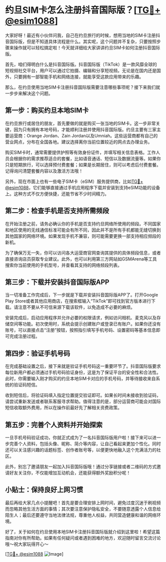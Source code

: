 # 约旦SIM卡怎么注册抖音国际版？[[TG💪+ @esim1088](https://t.me/s/esim1088)]

大家好呀！最近有小伙伴问我，自己在约旦旅行的时候，想用当地的SIM卡注册抖音国际版，但是不知道具体流程是什么。其实呢，这个问题并不复杂，只要按照步骤来操作就可以轻松搞定啦！今天就详细给大家讲讲约旦SIM卡如何注册抖音国际版。

首先，咱们得明白什么是抖音国际版。抖音国际版（TikTok）是一款风靡全球的短视频社交平台，用户可以通过它拍摄、编辑和分享短视频。无论是在国内还是国外，只要拥有一部智能手机和网络连接，就能享受这款应用带来的乐趣。

那么，在约旦使用当地SIM卡注册抖音国际版需要注意哪些事项呢？接下来我们就一步步来解决这个问题。

## 第一步：购买约旦本地SIM卡

在约旦旅行或居住的朋友，首先要做的就是购买一张当地的SIM卡。这一步非常关键，因为只有拥有本地号码，才能顺利注册并使用抖音国际版。约旦主要有三家主要运营商：Orange Jordan、Zain Jordan以及Umniah。这些运营商都有自己的营业网点，分布在全国各地。建议选择离你当前位置较近的网点去办理业务。

购买SIM卡时，通常需要提供护照等有效身份证件，并填写相关信息表格。工作人员会根据你的需求推荐适合的套餐，比如语音通话、短信以及数据流量等。如果你只是短期旅行，可以选择预付费套餐；如果是长期居住，则可以考虑后付费套餐。记得询问清楚套餐内容以及激活方法哦！

另外，现在市面上也有一些电子SIM卡（eSIM）服务提供商，比如[TG💪+ @esim1088](https://t.me/s/esim1088)，它们能够直接通过手机应用程序下载并安装到支持eSIM功能的设备上。这种方式不仅方便快捷，还能节省不少时间精力。

## 第二步：检查手机是否支持所需频段

在开始注册之前，请务必确认你的手机是否支持约旦网络所使用的频段。不同国家和地区使用的无线通信标准可能会有所不同，因此并不是所有手机都能无缝切换到其他国家的网络环境。如果发现手机不兼容，则可能需要更换一部支持相应频段的新机。

为了确保万无一失，你可以访问各大运营商官网查询其提供的具体频段信息，或者直接咨询店员获取专业建议。此外，也可以利用第三方网站如GSMArena等工具搜索你当前使用的手机型号，并查看其支持的网络频段列表。

## 第三步：下载并安装抖音国际版APP

当一切准备工作完成后，下一步就是下载并安装抖音国际版APP了。打开Google Play Store或者其他应用商店，在搜索框输入“TikTok”即可找到官方版本进行下载。请注意不要从不可信来源下载该软件，以免造成不必要的麻烦。

安装完成后，启动应用程序并允许必要的权限请求，例如访问相机、麦克风以及存储空间等功能。初次使用时，系统会提示创建账户或登录已有账户。如果你还没有账号，可以直接点击“注册”按钮，按照指引填写手机号码、设置密码等基本信息即可完成注册过程。

## 第四步：验证手机号码

在完成基础设置之后，接下来就是验证手机号码这一重要环节了。抖音国际版要求每位新用户都必须通过手机号码验证身份，这是为了保证平台的安全性和合法性。此时，你需要输入刚才购买的约旦本地SIM卡对应的手机号码，并等待接收来自系统的验证码短信。

收到短信后，将验证码填入指定位置提交验证即可。如果长时间未接收到验证码，请尝试重新发送或者联系客服寻求帮助。值得注意的是，部分运营商可能会对国际短信收取额外费用，所以在操作前最好先了解相关资费政策。

## 第五步：完善个人资料并开始探索

一旦手机号码验证成功，你就正式成为了一名抖音国际版用户啦！接下来可以进一步完善个人资料，包括头像、昵称、简介等内容，让自己看起来更加个性化。同时还可以关注感兴趣的话题标签、创作者账号等，以便更快地融入这个充满活力的社区。

此外，别忘了邀请朋友一起加入抖音国际版哦！通过分享链接或者二维码的方式邀请好友关注你，不仅能增加互动机会，还能获得额外奖励积分呢！

## 小贴士：保持良好上网习惯

最后再给大家几点小提醒吧！首先是要合理安排上网时间，避免过度沉迷于刷视频而忽略其他生活方面的事情；其次要注意保护隐私安全，不要随意透露个人信息给陌生人；最后还要遵守当地法律法规，尊重他人权益，共同营造健康和谐的网络环境。

好了，关于如何在约旦使用本地SIM卡注册抖音国际版就介绍到这里啦！希望这篇指南对你有所帮助。如果有任何疑问或者遇到困难的地方，欢迎随时留言交流讨论哦～祝大家玩得开心～

[[TG💪+ @esim1088](https://t.me/s/esim1088) ![Image](https://i.postimg.cc/4NQfJmqS/Snipaste-2025-05-13-00-14-12.png)]
